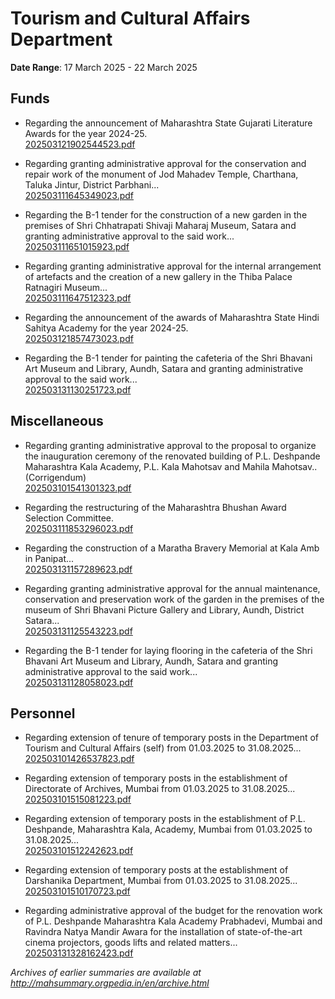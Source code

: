 # Tourism and Cultural Affairs Department

**Date Range**: 17 March 2025 - 22 March 2025


## Funds
- Regarding the announcement of Maharashtra State Gujarati Literature Awards for the year 2024-25.\
  [202503121902544523.pdf](https://gr.maharashtra.gov.in/Site/Upload/Government%20Resolutions/English/202503121902544523.pdf)

- Regarding granting administrative approval for the conservation and repair work of the monument of Jod Mahadev Temple, Charthana, Taluka Jintur, District Parbhani...\
  [202503111645349023.pdf](https://gr.maharashtra.gov.in/Site/Upload/Government%20Resolutions/English/202503111645349023.pdf)

- Regarding the B-1 tender for the construction of a new garden in the premises of Shri Chhatrapati Shivaji Maharaj Museum, Satara and granting administrative approval to the said work...\
  [202503111651015923.pdf](https://gr.maharashtra.gov.in/Site/Upload/Government%20Resolutions/English/202503111651015923.pdf)

- Regarding granting administrative approval for the internal arrangement of artefacts and the creation of a new gallery in the Thiba Palace Ratnagiri Museum...\
  [202503111647512323.pdf](https://gr.maharashtra.gov.in/Site/Upload/Government%20Resolutions/English/202503111647512323.pdf)

- Regarding the announcement of the awards of Maharashtra State Hindi Sahitya Academy for the year 2024-25.\
  [202503121857473023.pdf](https://gr.maharashtra.gov.in/Site/Upload/Government%20Resolutions/English/202503121857473023.pdf)

- Regarding the B-1 tender for painting the cafeteria of the Shri Bhavani Art Museum and Library, Aundh, Satara and granting administrative approval to the said work...\
  [202503131130251723.pdf](https://gr.maharashtra.gov.in/Site/Upload/Government%20Resolutions/English/202503131130251723.pdf)

## Miscellaneous
- Regarding granting administrative approval to the proposal to organize the inauguration ceremony of the renovated building of P.L. Deshpande Maharashtra Kala Academy, P.L. Kala Mahotsav and Mahila Mahotsav..(Corrigendum)\
  [202503101541301323.pdf](https://gr.maharashtra.gov.in/Site/Upload/Government%20Resolutions/English/202503101541301323.pdf)

- Regarding the restructuring of the Maharashtra Bhushan Award Selection Committee.\
  [202503111853296023.pdf](https://gr.maharashtra.gov.in/Site/Upload/Government%20Resolutions/English/202503111853296023.pdf)

- Regarding the construction of a Maratha Bravery Memorial at Kala Amb in Panipat...\
  [202503131157289623.pdf](https://gr.maharashtra.gov.in/Site/Upload/Government%20Resolutions/English/202503131157289623.pdf)

- Regarding granting administrative approval for the annual maintenance, conservation and preservation work of the garden in the premises of the museum of Shri Bhavani Picture Gallery and Library, Aundh, District Satara...\
  [202503131125543223.pdf](https://gr.maharashtra.gov.in/Site/Upload/Government%20Resolutions/English/202503131125543223.pdf)

- Regarding the B-1 tender for laying flooring in the cafeteria of the Shri Bhavani Art Museum and Library, Aundh, Satara and granting administrative approval to the said work...\
  [202503131128058023.pdf](https://gr.maharashtra.gov.in/Site/Upload/Government%20Resolutions/English/202503131128058023.pdf)

## Personnel
- Regarding extension of tenure of temporary posts in the Department of Tourism and Cultural Affairs (self) from 01.03.2025 to 31.08.2025...\
  [202503101426537823.pdf](https://gr.maharashtra.gov.in/Site/Upload/Government%20Resolutions/English/202503101426537823.pdf)

- Regarding extension of temporary posts in the establishment of Directorate of Archives, Mumbai from 01.03.2025 to 31.08.2025...\
  [202503101515081223.pdf](https://gr.maharashtra.gov.in/Site/Upload/Government%20Resolutions/English/202503101515081223.pdf)

- Regarding extension of temporary posts in the establishment of P.L. Deshpande, Maharashtra Kala, Academy, Mumbai from 01.03.2025 to 31.08.2025...\
  [202503101512242623.pdf](https://gr.maharashtra.gov.in/Site/Upload/Government%20Resolutions/English/202503101512242623.pdf)

- Regarding extension of temporary posts at the establishment of Darshanika Department, Mumbai from 01.03.2025 to 31.08.2025...\
  [202503101510170723.pdf](https://gr.maharashtra.gov.in/Site/Upload/Government%20Resolutions/English/202503101510170723.pdf)

- Regarding administrative approval of the budget for the renovation work of P.L. Deshpande Maharashtra Kala Academy Prabhadevi, Mumbai and Ravindra Natya Mandir Awara for the installation of state-of-the-art cinema projectors, goods lifts and related matters...\
  [202503131328162423.pdf](https://gr.maharashtra.gov.in/Site/Upload/Government%20Resolutions/English/202503131328162423.pdf)


*Archives of earlier summaries are available at http://mahsummary.orgpedia.in/en/archive.html*